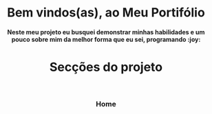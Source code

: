 <div align="center">
   <h1>Bem vindos(as), ao Meu Portifólio 
  <h4>Neste meu projeto eu busquei demonstrar minhas habilidades e um pouco sobre mim da melhor forma que eu sei, programando :joy:</h4>
</div>
  
<div align="Center">
  <h1>Secções do projeto</h1>
   <br/>
   <h3>Home</h3>
</div>

